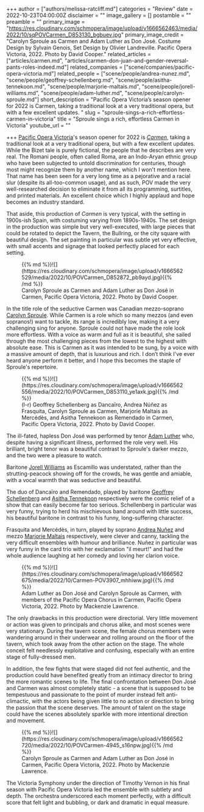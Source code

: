 +++
author = ["authors/melissa-ratcliff.md"]
categories = "Review"
date = 2022-10-23T04:00:00Z
disclaimer = ""
image_gallery = []
postamble = ""
preamble = ""
primary_image = "https://res.cloudinary.com/schmopera/image/upload/v1666562463/media/2022/10/sqPOVCarmen_D853130_bgbuev.jpg"
primary_image_credit = "Carolyn Sproule as Carmen and Adam Luther as Don José. Costume Design by Sylvain Genois, Set Design by Olivier Landreville. Pacific Opera Victoria, 2022. Photo by David Cooper."
related_articles = ["articles/carmen.md", "articles/carmen-don-juan-and-gender-reversal-pants-roles-indeed.md"]
related_companies = ["scene/companies/pacific-opera-victoria.md"]
related_people = ["scene/people/andrea-nunez.md", "scene/people/geoffrey-schellenberg.md", "scene/people/asitha-tennekoon.md", "scene/people/marjorie-maltais.md", "scene/people/jorell-williams.md", "scene/people/adam-luther.md", "scene/people/carolyn-sproule.md"]
short_description = "Pacific Opera Victoria’s season opener for 2022 is Carmen, taking a traditional look at a very traditional opera, but with a few excellent updates. "
slug = "sproule-sings-a-rich-effortless-carmen-in-victoria"
title = "Sproule sings a rich, effortless Carmen in Victoria"
youtube_url = ""

+++
[Pacific Opera Victoria](/scene/companies/pacific-opera-victoria/)'s season opener for 2022 is [_Carmen_](https://pacificopera.ca/event/carmen/), taking a traditional look at a very traditional opera, but with a few excellent updates. While the Bizet tale is purely fictional, the people that he describes are very real. The Romani people, often called Roma, are an Indo-Aryan ethnic group who have been subjected to untold discrimination for centuries, though most might recognize them by another name, which I won't mention here. That name has been seen for a very long time as a pejorative and a racial slur (despite its all-too-common usage), and as such, POV made the very well-researched decision to eliminate it from all its programming, surtitles, and printed materials. An excellent choice which I highly applaud and hope becomes an industry standard.

That aside, this production of _Carmen_ is very typical, with the setting in 1900s-ish Spain, with costuming varying from 1890s-1940s. The set design in the production was simple but very well-executed, with large pieces that could be rotated to depict the Tavern, the Bullring, or the city square with beautiful design. The set painting in particular was subtle yet very effective, with small accents and signage that looked perfectly placed for each setting.

<figure data-type="image">{{% md %}}![](https://res.cloudinary.com/schmopera/image/upload/v1666562529/media/2022/10/POVCarmen_D852872_pb9ayd.jpg){{% /md %}}

<figcaption>Carolyn Sproule as Carmen and Adam Luther as Don José in Carmen, Pacific Opera Victoria, 2022. Photo by David Cooper.</figcaption>  
</figure>

In the title role of the seductive Carmen was Canadian mezzo-soprano [Carolyn Sproule](/scene/people/carolyn-sproule/). While Carmen is a role which so many mezzos (and even sopranos!) want to tackle, its range is incredibly low, making it a very challenging sing for anyone. Sproule could not have made the role look more effortless. With a voice as warm and full as it is beautiful, she sailed through the most challenging pieces from the lowest to the highest with absolute ease. This is Carmen as it was intended to be sung, by a voice with a massive amount of depth, that is luxurious and rich. I don’t think I've ever heard anyone perform it better, and I hope this becomes the staple of Sproule's repertoire.

<figure data-type="image">{{% md %}}![](https://res.cloudinary.com/schmopera/image/upload/v1666562556/media/2022/10/POVCarmen_D853110_ye1axk.jpg){{% /md %}}

<figcaption>(l-r) Geoffrey Schellenberg as Dancaïro, Andrea Núñez as Frasquita, Carolyn Sproule as Carmen, Marjorie Maltais as Mercédès, and Asitha Tennekoon as Remendado in Carmen, Pacific Opera Victoria, 2022. Photo by David Cooper.</figcaption>  
</figure>

The ill-fated, hapless Don José was performed by tenor [Adam Luther](/scene/people/adam-luther/) who, despite having a significant illness, performed the role very well. His brilliant, bright tenor was a beautiful contrast to Sproule's darker mezzo, and the two were a pleasure to watch.

Baritone [Jorell Williams](/scene/people/jorell-williams/) as Escamillo was understated, rather than the strutting-peacock showing off for the crowds, he was gentle and amiable, with a vocal warmth that was seductive and beautiful.

The duo of Dancaïro and Remendado, played by baritone [Geoffrey Schellenberg](/scene/people/geoffrey-schellenberg/) and [Asitha Tennekoon](/scene/people/asitha-tennekoon/) respectively were the comic relief of a show that can easily become far too serious. Schellenberg in particular was very funny, trying to herd his mischievous band around with little success, his beautiful baritone in contrast to his funny, long-suffering character.

Frasquita and Mercédès, in turn, played by soprano [Andrea Nuñez](/scene/people/andrea-nunez/) and mezzo [Marjorie Maltais](/scene/people/marjorie-maltais/) respectively, were clever and canny, tackling the very difficult ensembles with humour and brilliance. Nuñez in particular was very funny in the card trio with her exclamation "il meurt!" and had the whole audience laughing at her comedy and loving her clarion voice.

<figure data-type="image">{{% md %}}![](https://res.cloudinary.com/schmopera/image/upload/v1666562675/media/2022/10/Carmen-POV3907_mhhiww.jpg){{% /md %}}

<figcaption>Adam Luther as Don José and Carolyn Sproule as Carmen, with members of the Pacific Opera Chorus in Carmen, Pacific Opera Victoria, 2022. Photo by Mackenzie Lawrence.</figcaption>  
</figure>

The only drawbacks in this production were directorial. Very little movement or action was given to principals and chorus alike, and most scenes were very stationary. During the tavern scene, the female chorus members were wandering around in their underwear and rolling around on the floor of the tavern, which took away from the other action on the stage. The whole conceit felt needlessly exploitative and confusing, especially with an entire stage of fully-dressed men.

In addition, the few fights that were staged did not feel authentic, and the production could have benefited greatly from an intimacy director to bring the more romantic scenes to life. The final confrontation between Don José and Carmen was almost completely static - a scene that is supposed to be tempestuous and passionate to the point of murder instead felt anti-climactic, with the actors being given little to no action or direction to bring the passion that the scene deserves. The amount of talent on the stage could have the scenes absolutely sparkle with more intentional direction and movement.

<figure data-type="image">{{% md %}}![](https://res.cloudinary.com/schmopera/image/upload/v1666562720/media/2022/10/POVCarmen-4945_s16npw.jpg){{% /md %}}

<figcaption>Carolyn Sproule as Carmen and Adam Luther as Don José in Carmen, Pacific Opera Victoria, 2022. Photo by Mackenzie Lawrence.</figcaption>  
</figure>

The Victoria Symphony under the direction of Timothy Vernon in his final season with Pacific Opera Victoria led the ensemble with subtlety and depth. The orchestra underscored each moment perfectly, with a difficult score that felt light and bubbling, or dark and dramatic in equal measure.